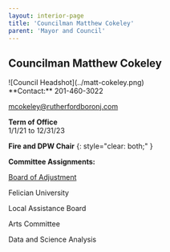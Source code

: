 ```yaml
---
layout: interior-page
title: 'Councilman Matthew Cokeley'
parent: 'Mayor and Council'
---
```


## Councilman Matthew Cokeley

<div class="mayor-and-council-profile">
<div markdown=1>
![Council Headshot](../matt-cokeley.png)
</div>
<div markdown=1>
**Contact:**  
201-460-3022

mcokeley@rutherfordboronj.com

**Term of Office**  
1/1/21 to 12/31/23

**Fire and DPW Chair**
{: style="clear: both;" }

**Committee Assignments:**  

[Board of Adjustment](/committees/board-of-adjustment/)

Felician University

Local Assistance Board

Arts Committee

Data and Science Analysis
</div>
</div>
